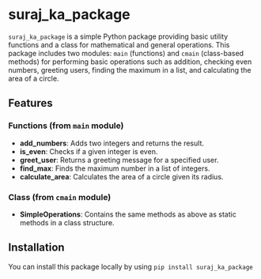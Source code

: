 # suraj_ka_package

`suraj_ka_package` is a simple Python package providing basic utility functions and a class for mathematical and general operations. This package includes two modules: `main` (functions) and `cmain` (class-based methods) for performing basic operations such as addition, checking even numbers, greeting users, finding the maximum in a list, and calculating the area of a circle.

## Features

### Functions (from `main` module)
- **add_numbers**: Adds two integers and returns the result.
- **is_even**: Checks if a given integer is even.
- **greet_user**: Returns a greeting message for a specified user.
- **find_max**: Finds the maximum number in a list of integers.
- **calculate_area**: Calculates the area of a circle given its radius.

### Class (from `cmain` module)
- **SimpleOperations**: Contains the same methods as above as static methods in a class structure.

## Installation

You can install this package locally by using `pip install suraj_ka_package`
